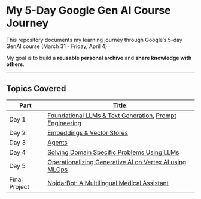 # My 5-Day Google Gen AI Course Journey

This repository documents my learning journey through Google’s 5-day GenAI course (March 31 - Friday, April 4)

My goal is to build a **reusable personal archive** and **share knowledge with others**.

---

## Topics Covered

| Part | Title |
|-----|-------|
| Day 1   |  [Foundational LLMs & Text Generation](./day1/foundational-llms.md), [Prompt Engineering](./day1/prompt-engineering.md) |
| Day 2   | [Embeddings & Vector Stores](./day2/embeddings-vector-stores.md) |
| Day 3   | [Agents](./day3/agents.md) |
| Day 4   | [Solving Domain Specific Problems Using LLMs](./day4/Solving-Domain-Specific-Problems-Using-LLMs.md) |
| Day 5   | [Operationalizing Generative AI on Vertex AI using MLOps](./day5/Operationalizing-Gen-AI-on-Vertex-AI-using-MLOps.md) |
| Final Project | [NojdarBot: A Multilingual Medical Assistant](./Capstone-Project/nojdarbot.ipynb) |
